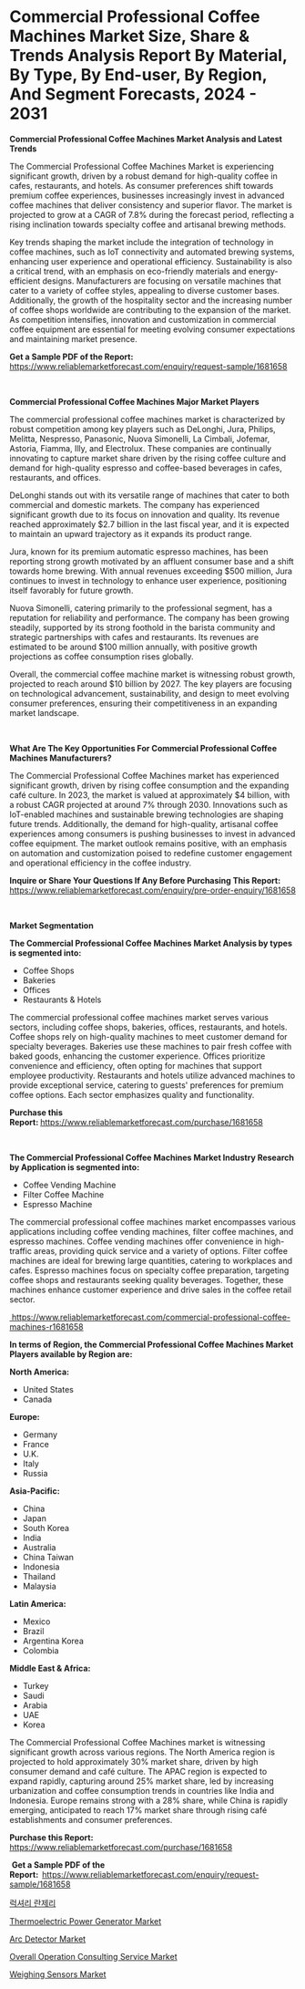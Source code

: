 <p><h1>Commercial Professional Coffee Machines Market Size, Share & Trends Analysis Report By Material, By Type, By End-user, By Region, And Segment Forecasts, 2024 - 2031</h1></p><p><strong>Commercial Professional Coffee Machines Market Analysis and Latest Trends</strong></p>
<p><p>The Commercial Professional Coffee Machines Market is experiencing significant growth, driven by a robust demand for high-quality coffee in cafes, restaurants, and hotels. As consumer preferences shift towards premium coffee experiences, businesses increasingly invest in advanced coffee machines that deliver consistency and superior flavor. The market is projected to grow at a CAGR of 7.8% during the forecast period, reflecting a rising inclination towards specialty coffee and artisanal brewing methods.</p><p>Key trends shaping the market include the integration of technology in coffee machines, such as IoT connectivity and automated brewing systems, enhancing user experience and operational efficiency. Sustainability is also a critical trend, with an emphasis on eco-friendly materials and energy-efficient designs. Manufacturers are focusing on versatile machines that cater to a variety of coffee styles, appealing to diverse customer bases. Additionally, the growth of the hospitality sector and the increasing number of coffee shops worldwide are contributing to the expansion of the market. As competition intensifies, innovation and customization in commercial coffee equipment are essential for meeting evolving consumer expectations and maintaining market presence.</p></p>
<p><strong>Get a Sample PDF of the Report:&nbsp;</strong> <a href="https://www.reliablemarketforecast.com/enquiry/request-sample/1681658?utm_campaign=1080&utm_medium=2&utm_source=Github&utm_content=ia&utm_term=01102024&utm_id=commercial-professional-coffee-machines">https://www.reliablemarketforecast.com/enquiry/request-sample/1681658</a></p>
<p>&nbsp;</p>
<p><strong>Commercial Professional Coffee Machines Major Market Players</strong></p>
<p><p>The commercial professional coffee machines market is characterized by robust competition among key players such as DeLonghi, Jura, Philips, Melitta, Nespresso, Panasonic, Nuova Simonelli, La Cimbali, Jofemar, Astoria, Fiamma, Illy, and Electrolux. These companies are continually innovating to capture market share driven by the rising coffee culture and demand for high-quality espresso and coffee-based beverages in cafes, restaurants, and offices.</p><p>DeLonghi stands out with its versatile range of machines that cater to both commercial and domestic markets. The company has experienced significant growth due to its focus on innovation and quality. Its revenue reached approximately $2.7 billion in the last fiscal year, and it is expected to maintain an upward trajectory as it expands its product range.</p><p>Jura, known for its premium automatic espresso machines, has been reporting strong growth motivated by an affluent consumer base and a shift towards home brewing. With annual revenues exceeding $500 million, Jura continues to invest in technology to enhance user experience, positioning itself favorably for future growth.</p><p>Nuova Simonelli, catering primarily to the professional segment, has a reputation for reliability and performance. The company has been growing steadily, supported by its strong foothold in the barista community and strategic partnerships with cafes and restaurants. Its revenues are estimated to be around $100 million annually, with positive growth projections as coffee consumption rises globally.</p><p>Overall, the commercial coffee machine market is witnessing robust growth, projected to reach around $10 billion by 2027. The key players are focusing on technological advancement, sustainability, and design to meet evolving consumer preferences, ensuring their competitiveness in an expanding market landscape.</p></p>
<p>&nbsp;</p>
<p><strong>What Are The Key Opportunities For Commercial Professional Coffee Machines Manufacturers?</strong></p>
<p><p>The Commercial Professional Coffee Machines market has experienced significant growth, driven by rising coffee consumption and the expanding café culture. In 2023, the market is valued at approximately $4 billion, with a robust CAGR projected at around 7% through 2030. Innovations such as IoT-enabled machines and sustainable brewing technologies are shaping future trends. Additionally, the demand for high-quality, artisanal coffee experiences among consumers is pushing businesses to invest in advanced coffee equipment. The market outlook remains positive, with an emphasis on automation and customization poised to redefine customer engagement and operational efficiency in the coffee industry.</p></p>
<p><strong>Inquire or Share Your Questions If Any Before Purchasing This Report:</strong> <a href="https://www.reliablemarketforecast.com/enquiry/pre-order-enquiry/1681658?utm_campaign=1080&utm_medium=2&utm_source=Github&utm_content=ia&utm_term=01102024&utm_id=commercial-professional-coffee-machines">https://www.reliablemarketforecast.com/enquiry/pre-order-enquiry/1681658</a></p>
<p>&nbsp;</p>
<p><strong>Market Segmentation</strong></p>
<p><strong>The Commercial Professional Coffee Machines Market Analysis by types is segmented into:</strong></p>
<p><ul><li>Coffee Shops</li><li>Bakeries</li><li>Offices</li><li>Restaurants & Hotels</li></ul></p>
<p><p>The commercial professional coffee machines market serves various sectors, including coffee shops, bakeries, offices, restaurants, and hotels. Coffee shops rely on high-quality machines to meet customer demand for specialty beverages. Bakeries use these machines to pair fresh coffee with baked goods, enhancing the customer experience. Offices prioritize convenience and efficiency, often opting for machines that support employee productivity. Restaurants and hotels utilize advanced machines to provide exceptional service, catering to guests' preferences for premium coffee options. Each sector emphasizes quality and functionality.</p></p>
<p><strong>Purchase this Report:&nbsp;</strong><a href="https://www.reliablemarketforecast.com/purchase/1681658?utm_campaign=1080&utm_medium=2&utm_source=Github&utm_content=ia&utm_term=01102024&utm_id=commercial-professional-coffee-machines">https://www.reliablemarketforecast.com/purchase/1681658</a></p>
<p>&nbsp;</p>
<p><strong>The Commercial Professional Coffee Machines Market Industry Research by Application is segmented into:</strong></p>
<p><ul><li>Coffee Vending Machine</li><li>Filter Coffee Machine</li><li>Espresso Machine</li></ul></p>
<p><p>The commercial professional coffee machines market encompasses various applications including coffee vending machines, filter coffee machines, and espresso machines. Coffee vending machines offer convenience in high-traffic areas, providing quick service and a variety of options. Filter coffee machines are ideal for brewing large quantities, catering to workplaces and cafes. Espresso machines focus on specialty coffee preparation, targeting coffee shops and restaurants seeking quality beverages. Together, these machines enhance customer experience and drive sales in the coffee retail sector.</p></p>
<p><a href="https://www.reliablemarketforecast.com/commercial-professional-coffee-machines-r1681658?utm_campaign=1080&utm_medium=2&utm_source=Github&utm_content=ia&utm_term=01102024&utm_id=commercial-professional-coffee-machines">&nbsp;https://www.reliablemarketforecast.com/commercial-professional-coffee-machines-r1681658</a></p>
<p><strong>In terms of Region, the Commercial Professional Coffee Machines Market Players available by Region are:</strong></p>
<p>
    <p> <strong> North America: </strong>
        <ul>
            <li>United States</li>
            <li>Canada</li>
        </ul>
        </p> 
    <p> <strong> Europe: </strong>
        <ul>
            <li>Germany</li>
            <li>France</li>
            <li>U.K.</li>
            <li>Italy</li>
            <li>Russia</li>
        </ul>
        </p> 
    <p> <strong> Asia-Pacific: </strong>
        <ul>
            <li>China</li>
            <li>Japan</li>
            <li>South Korea</li>
            <li>India</li>
            <li>Australia</li>
            <li>China Taiwan</li>
            <li>Indonesia</li>
            <li>Thailand</li>
            <li>Malaysia</li>
        </ul>
        </p> 
    <p> <strong> Latin America: </strong>
        <ul>
            <li>Mexico</li>
            <li>Brazil</li>
            <li>Argentina Korea</li>
            <li>Colombia</li>
        </ul>
        </p> 
    <p> <strong> Middle East & Africa: </strong>
        <ul>
            <li>Turkey</li>
            <li>Saudi</li>
            <li>Arabia</li>
            <li>UAE</li>
            <li>Korea</li>
        </ul>
    </p>
    </p>
<p><p>The Commercial Professional Coffee Machines market is witnessing significant growth across various regions. The North America region is projected to hold approximately 30% market share, driven by high consumer demand and café culture. The APAC region is expected to expand rapidly, capturing around 25% market share, led by increasing urbanization and coffee consumption trends in countries like India and Indonesia. Europe remains strong with a 28% share, while China is rapidly emerging, anticipated to reach 17% market share through rising café establishments and consumer preferences.</p></p>
<p><strong>Purchase this Report: </strong><a href="https://www.reliablemarketforecast.com/purchase/1681658?utm_campaign=1080&utm_medium=2&utm_source=Github&utm_content=ia&utm_term=01102024&utm_id=commercial-professional-coffee-machines">https://www.reliablemarketforecast.com/purchase/1681658</a></p>
<p>&nbsp;<strong>Get a Sample PDF of the Report:&nbsp;&nbsp;</strong><a href="https://www.reliablemarketforecast.com/enquiry/request-sample/1681658?utm_campaign=1080&utm_medium=2&utm_source=Github&utm_content=ia&utm_term=01102024&utm_id=commercial-professional-coffee-machines">https://www.reliablemarketforecast.com/enquiry/request-sample/1681658</a></p>
<p><strong></strong></p>
<p><p><a href="https://github.com/sougarounis/Market-Research-Report-List-6/blob/main/746529316214.md?utm_campaign=1080&utm_medium=2&utm_source=Github&utm_content=ia&utm_term=01102024&utm_id=commercial-professional-coffee-machines">럭셔리 란제리</a></p><p><a href="https://issuu.com/reportprime-2/docs/thermoelectric-power-generator-mark_43c71de2236bb1?utm_campaign=1080&utm_medium=2&utm_source=Github&utm_content=ia&utm_term=01102024&utm_id=commercial-professional-coffee-machines">Thermoelectric Power Generator Market</a></p><p><a href="https://issuu.com/reportprime-2/docs/arc-detector-market-size-2030.pptx_d9333f76d59d4a?utm_campaign=1080&utm_medium=2&utm_source=Github&utm_content=ia&utm_term=01102024&utm_id=commercial-professional-coffee-machines">Arc Detector Market</a></p><p><a href="https://github.com/ElviraDur475/Market-Research-Report-List-1/blob/main/overall-operation-consulting-service-market.md?utm_campaign=1080&utm_medium=2&utm_source=Github&utm_content=ia&utm_term=01102024&utm_id=commercial-professional-coffee-machines">Overall Operation Consulting Service Market</a></p><p><a href="https://www.linkedin.com/pulse/weighing-sensors-market-global-insights-regional-analysis-2024-odfef?utm_campaign=1080&utm_medium=2&utm_source=Github&utm_content=ia&utm_term=01102024&utm_id=commercial-professional-coffee-machines">Weighing Sensors Market</a></p></p>